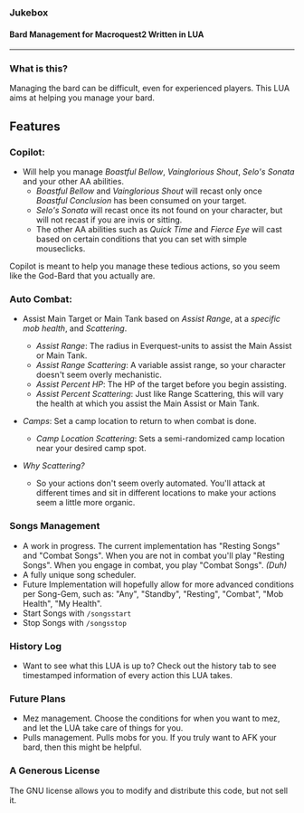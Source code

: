 ### Jukebox
#### Bard Management for Macroquest2 Written in LUA
---
### What is this?
Managing the bard can be difficult, even for experienced players. This LUA aims at helping you manage your bard.

## Features
### Copilot: 
* Will help you manage *Boastful Bellow*, *Vainglorious Shout*, *Selo's Sonata* and your other AA abilities.
  * *Boastful Bellow* and *Vainglorious Shout* will recast only once *Boastful Conclusion* has been consumed on your target.
  * *Selo's Sonata* will recast once its not found on your character, but will not recast if you are invis or sitting.
  * The other AA abilities such as *Quick Time* and *Fierce Eye* will cast based on certain conditions that you can set with simple mouseclicks.
 
Copilot is meant to help you manage these tedious actions, so you seem like the God-Bard that you actually are.

### Auto Combat:
* Assist Main Target or Main Tank based on *Assist Range*, at a *specific mob health*, and *Scattering*.
  * *Assist Range*: The radius in Everquest-units to assist the Main Assist or Main Tank.
  * *Assist Range Scattering*: A variable assist range, so your character doesn't seem overly mechanistic.
  * *Assist Percent HP*: The HP of the target before you begin assisting.
  * *Assist Percent Scattering*: Just like Range Scattering, this will vary the health at which you assist the Main Assist or Main Tank.

* *Camps*: Set a camp location to return to when combat is done.
  * *Camp Location Scattering*: Sets a semi-randomized camp location near your desired camp spot.
 
* *Why Scattering?*
  * So your actions don't seem overly automated. You'll attack at different times and sit in different locations to make your actions seem a little more organic.
 
### Songs Management
* A work in progress. The current implementation has "Resting Songs" and "Combat Songs". When you are not in combat you'll play "Resting Songs". When you engage in combat, you play "Combat Songs". *(Duh)*
* A fully unique song scheduler.
* Future Implementation will hopefully allow for more advanced conditions per Song-Gem, such as: "Any", "Standby", "Resting", "Combat", "Mob Health", "My Health".
* Start Songs with `/songsstart`
* Stop Songs with `/songsstop`

### History Log
* Want to see what this LUA is up to? Check out the history tab to see timestamped information of every action this LUA takes.

### Future Plans
* Mez management. Choose the conditions for when you want to mez, and let the LUA take care of things for you.
* Pulls management. Pulls mobs for you. If you truly want to AFK your bard, then this might be helpful.

### A Generous License
The GNU license allows you to modify and distribute this code, but not sell it.

